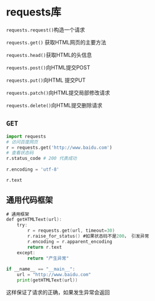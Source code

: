 # requests库

`requests.request()`构造一个请求

`requests.get()` 获取HTML网页的主要方法

`requests.head()`获取HTML的头信息

`requests.post()`向HTML提交POST

`requests.put()`向HTML 提交PUT

`requests.patch()`向HTML提交局部修改请求

`requests.delete()`向HTML提交删除请求

## `GET`

```python
import requests
# 访问百度网页
r = requests.get('http://www.baidu.com')
# 查看状态码
r.status_code # 200 代表成功
 
r.encoding = 'utf-8'

r.text
```

## 通用代码框架

```go
# 通用框架
def getHTMLText(url):
    try:
        r = requests.get(url, timeout=30)
        r.raise_for_status() #如果状态码不是200， 引发异常
        r.encoding = r.apparent_encoding
        return r.text
    except:
        return "产生异常"
    
if __name__ == "__main__":
    url = "http://www.baidu.com"
    print(getHTMLText(url))
```

这样保证了请求的正确，如果发生异常会返回